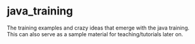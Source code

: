 java_training
=============

The training examples and crazy ideas that emerge with the java training. This can also serve as a sample material for teaching/tutorials later on.

